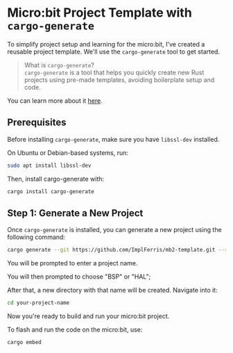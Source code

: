 # Micro:bit Project Template with `cargo-generate`

To simplify project setup and learning for the micro:bit, I've created a reusable project template. We'll use the `cargo-generate` tool to get started.

> What is `cargo-generate`?  
> `cargo-generate` is a tool that helps you quickly create new Rust projects using pre-made templates, avoiding boilerplate setup and code.


You can learn more about it [here](https://github.com/cargo-generate/cargo-generate).

## Prerequisites

Before installing `cargo-generate`, make sure you have `libssl-dev` installed. 

On Ubuntu or Debian-based systems, run:

```bash
sudo apt install libssl-dev
```

Then, install cargo-generate with:

```bash
cargo install cargo-generate
```

## Step 1: Generate a New Project

Once `cargo-generate` is installed, you can generate a new project using the following command:

```sh
cargo generate --git https://github.com/ImplFerris/mb2-template.git --rev 88d339b
```

You will be prompted to enter a project name. 

You will then prompted to choose "BSP" or "HAL"; 

After that, a new directory with that name will be created. Navigate into it:

```sh
cd your-project-name
```

Now you're ready to build and run your micro:bit project.

To flash and run the code on the micro:bit, use:

```sh
cargo embed
```

